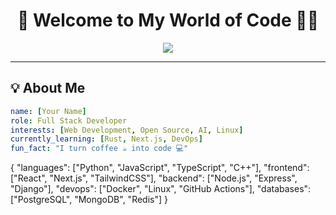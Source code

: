 <!-- Ultimate GitHub Profile README -->

<h1 align="center">🚀 Welcome to My World of Code 👨‍💻</h1>

<p align="center">
  <img src="https://readme-typing-svg.herokuapp.com?font=Fira+Code&size=25&duration=3000&pause=1000&color=00F700&center=true&vCenter=true&width=600&lines=Hi+I'm+[Your+Name]!;Full-Stack+Developer;Open-Source+Contributor;Tech+Enthusiast;Always+Learning+New+Things" />
</p>

---

## 💡 About Me
```yaml
name: [Your Name]
role: Full Stack Developer
interests: [Web Development, Open Source, AI, Linux]
currently_learning: [Rust, Next.js, DevOps]
fun_fact: "I turn coffee ☕ into code 💻"
```
{
  "languages": ["Python", "JavaScript", "TypeScript", "C++"],
  "frontend": ["React", "Next.js", "TailwindCSS"],
  "backend": ["Node.js", "Express", "Django"],
  "devops": ["Docker", "Linux", "GitHub Actions"],
  "databases": ["PostgreSQL", "MongoDB", "Redis"]
}
